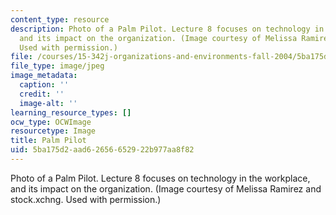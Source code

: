 ```yaml
---
content_type: resource
description: Photo of a Palm Pilot. Lecture 8 focuses on technology in the workplace,
  and its impact on the organization. (Image courtesy of Melissa Ramirez and stock.xchng.
  Used with permission.)
file: /courses/15-342j-organizations-and-environments-fall-2004/5ba175d2aad62656652922b977aa8f82_chp_palm_pilot.jpg
file_type: image/jpeg
image_metadata:
  caption: ''
  credit: ''
  image-alt: ''
learning_resource_types: []
ocw_type: OCWImage
resourcetype: Image
title: Palm Pilot
uid: 5ba175d2-aad6-2656-6529-22b977aa8f82
---
```

Photo of a Palm Pilot. Lecture 8 focuses on technology in the workplace, and its impact on the organization. (Image courtesy of Melissa Ramirez and stock.xchng. Used with permission.)

